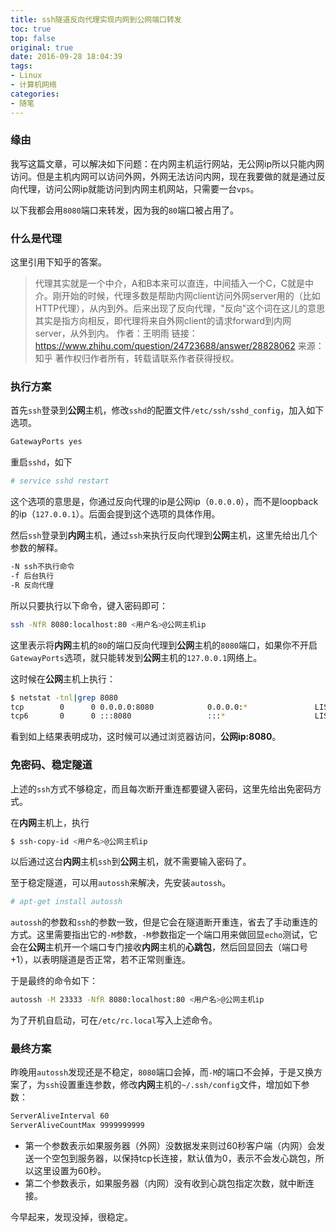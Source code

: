 ```yaml
---
title: ssh隧道反向代理实现内网到公网端口转发
toc: true
top: false
original: true
date: 2016-09-28 18:04:39
tags:
- Linux
- 计算机网络
categories:
- 随笔
---
```


### 缘由
我写这篇文章，可以解决如下问题：在内网主机运行网站，无公网ip所以只能内网访问。但是主机内网可以访问外网，外网无法访问内网，现在我要做的就是通过反向代理，访问公网ip就能访问到内网主机网站，只需要一台`vps`。

以下我都会用`8080`端口来转发，因为我的`80`端口被占用了。
<!-- more -->
### 什么是代理
这里引用下知乎的答案。
> 代理其实就是一个中介，A和B本来可以直连，中间插入一个C，C就是中介。刚开始的时候，代理多数是帮助内网client访问外网server用的（比如HTTP代理），从内到外。后来出现了反向代理，"反向"这个词在这儿的意思其实是指方向相反，即代理将来自外网client的请求forward到内网server，从外到内。
> 作者：王明雨
> 链接：https://www.zhihu.com/question/24723688/answer/28828062
> 来源：知乎 
> 著作权归作者所有，转载请联系作者获得授权。

### 执行方案
首先`ssh`登录到**公网**主机，修改`sshd`的配置文件`/etc/ssh/sshd_config`，加入如下选项。
```bash
GatewayPorts yes
```

重启`sshd`，如下
```bash
# service sshd restart
```

这个选项的意思是，你通过反向代理的ip是公网ip（`0.0.0.0`），而不是loopback的ip（`127.0.0.1`）。后面会提到这个选项的具体作用。

然后`ssh`登录到**内网**主机，通过`ssh`来执行反向代理到**公网**主机，这里先给出几个参数的解释。
```bash
-N ssh不执行命令
-f 后台执行
-R 反向代理
```

所以只要执行以下命令，键入密码即可：
```bash
ssh -NfR 8080:localhost:80 <用户名>@公网主机ip
```

这里表示将**内网**主机的`80`的端口反向代理到**公网**主机的`8080`端口，如果你不开启`GatewayPorts`选项，就只能转发到**公网**主机的`127.0.0.1`网络上。

这时候在**公网**主机上执行：
```bash
$ netstat -tnl|grep 8080
tcp        0      0 0.0.0.0:8080            0.0.0.0:*               LISTEN
tcp6       0      0 :::8080                 :::*                    LISTEN
```
看到如上结果表明成功，这时候可以通过浏览器访问，**公网ip:8080**。

### 免密码、稳定隧道
上述的`ssh`方式不够稳定，而且每次断开重连都要键入密码，这里先给出免密码方式。

在**内网**主机上，执行
```bash
$ ssh-copy-id <用户名>@公网主机ip
```

以后通过这台**内网**主机`ssh`到**公网**主机，就不需要输入密码了。

至于稳定隧道，可以用`autossh`来解决，先安装`autossh`。
```bash
# apt-get install autossh
```

`autossh`的参数和`ssh`的参数一致，但是它会在隧道断开重连，省去了手动重连的方式。这里需要指出它的`-M`参数，`-M`参数指定一个端口用来做回显`echo`测试，它会在**公网**主机开一个端口专门接收**内网**主机的**心跳包**，然后回显回去（端口号+1），以表明隧道是否正常，若不正常则重连。

于是最终的命令如下：
```bash
autossh -M 23333 -NfR 8080:localhost:80 <用户名>@公网主机ip
```

为了开机自启动，可在`/etc/rc.local`写入上述命令。

### 最终方案
昨晚用`autossh`发现还是不稳定，`8080`端口会掉，而`-M`的端口不会掉，于是又换方案了，为`ssh`设置重连参数，修改**内网**主机的`~/.ssh/config`文件，增加如下参数：
```bash
ServerAliveInterval 60
ServerAliveCountMax 9999999999
```

* 第一个参数表示如果服务器（外网）没数据发来则过60秒客户端（内网）会发送一个空包到服务器，以保持tcp长连接，默认值为0，表示不会发心跳包，所以这里设置为60秒。
* 第二个参数表示，如果服务器（内网）没有收到心跳包指定次数，就中断连接。

今早起来，发现没掉，很稳定。


